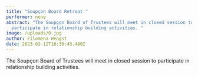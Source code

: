 ```yaml
---
title: "Soupçon Board Retreat "
performer: none
abstract: "The Soupçon Board of Trustees will meet in closed session to
  participate in relationship building activities. "
image: /uploads/0.jpg
author: Filomena Hengst
date: 2023-02-12T16:30:43.480Z
---
```

The Soupçon Board of Trustees will meet in closed session to participate in relationship building activities.